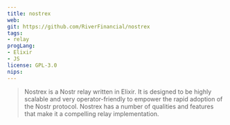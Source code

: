 ```yaml
---
title: nostrex
web: 
git: https://github.com/RiverFinancial/nostrex
tags:
- relay
progLang: 
- Elixir
- JS
license: GPL-3.0
nips:
---
```


> Nostrex is a Nostr relay written in Elixir. It is designed to be highly scalable and very operator-friendly to empower the rapid adoption of the Nostr protocol. Nostrex has a number of qualities and features that make it a compelling relay implementation.
